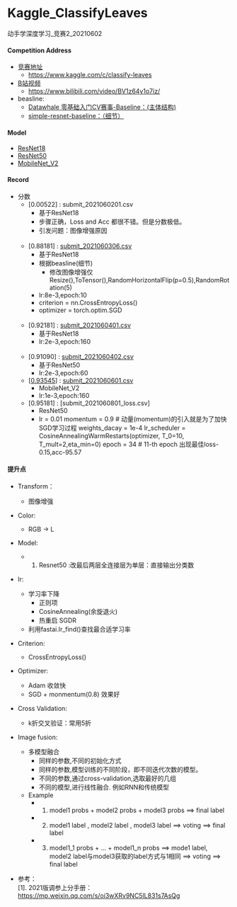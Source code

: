 # Kaggle_ClassifyLeaves
动手学深度学习_竞赛2_20210602

#### Competition Address
* [竞赛地址](#https://www.kaggle.com/c/classify-leaves)<br>
    * https://www.kaggle.com/c/classify-leaves
* [B站视频](#https://www.bilibili.com/video/BV1z64y1o7iz/)<br>
    * https://www.bilibili.com/video/BV1z64y1o7iz/
* beasline:
    * [Datawhale 零基础入门CV赛事-Baseline：(主体结构)](https://tianchi.aliyun.com/notebook-ai/detail?postId=108342)
    * [simple-resnet-baseline：（细节）](https://www.kaggle.com/nekokiku/simple-resnet-baseline)


#### Model
* [ResNet18](https://github.com/standbyme-ge/Kaggle_ClassifyLeaves-/blob/main/Model/ResNet18_model)
* [ResNet50](https://github.com/standbyme-ge/Kaggle_ClassifyLeaves-/blob/main/Model/ResNet50_model)
* [MobileNet_V2](https://github.com/standbyme-ge/Kaggle_ClassifyLeaves-/blob/main/Model/Mobilenet_model)


#### Record 

* 分数
  * [0.00522] : submit_2021060201.csv
    * 基于ResNet18
    * 步骤正确，Loss and Acc 都很不错。但是分数极低。
    * 引发问题：图像增强原因
    <br>
  * [0.88181] : [submit_2021060306.csv](https://github.com/standbyme-ge/Kaggle_ClassifyLeaves-/blob/main/csv/submit_2021060306.csv)
    * 基于ResNet18
    * 根据beasline(细节)
      * 修改图像增强仅Resize(),ToTensor(),RandomHorizontalFlip(p=0.5),RandomRotation(5)
    * lr:8e-3,epoch:10
    * criterion = nn.CrossEntropyLoss()
    * optimizer = torch.optim.SGD
    <br>
  * [0.92181] : [submit_2021060401.csv](https://github.com/standbyme-ge/Kaggle_ClassifyLeaves-/blob/main/csv/submit_2021060401.csv)
    * 基于ResNet18
    * lr:2e-3,epoch:160
    <br>
  * [0.91090] : [submit_2021060402.csv](https://github.com/standbyme-ge/Kaggle_ClassifyLeaves-/blob/main/csv/submit_2021060402.csv)
    * 基于ResNet50
    * lr:2e-3,epoch:60
  * [[0.93545](https://github.com/standbyme-ge/Kaggle_ClassifyLeaves-/blob/main/Code/0.93545_Mobinet_model)] : [submit_2021060601.csv](https://github.com/standbyme-ge/Kaggle_ClassifyLeaves-/blob/main/csv/submit_2021060601.csv)
    * MobileNet_V2
    * lr:1e-3,epoch:160
  * [0.95181] : [submit_2021060801_loss.csv]
    * ResNet50
    * lr = 0.01
      momentum = 0.9                          # 动量(momentum)的引入就是为了加快SGD学习过程
      weights_dacay = 1e-4
      lr_scheduler = CosineAnnealingWarmRestarts(optimizer, T_0=10, T_mult=2,eta_min=0)
      epoch = 34                              # 11-th epoch 出现最佳loss-0.15,acc-95.57

#### 提升点

   * Transform：
      * 图像增强
   * Color:
      * RGB -> L
   * Model:
      * 1. Resnet50 :改最后两层全连接层为单层：直接输出分类数
   * lr:
      
      * 学习率下降
         * 正则项
         * CosineAnnealing(余旋退火)
         * 热重启 SGDR
      * 利用fastai.lr_find()查找最合适学习率
   * Criterion:
      * CrossEntropyLoss()
   * Optimizer:
      * Adam 收敛快
      * SGD + monmentum(0.8) 效果好
   * Cross Validation:
      * k折交叉验证：常用5折
   * Image fusion:
      * 多模型融合
         * 同样的参数,不同的初始化方式
         * 同样的参数,模型训练的不同阶段，即不同迭代次数的模型。
         * 不同的参数,通过cross-validation,选取最好的几组
         * 不同的模型,进行线性融合. 例如RNN和传统模型
      * Example
         * 1. model1 probs + model2 probs + model3 probs ==> final label
         * 2. model1 label , model2 label , model3 label ==> voting ==> final label
         * 3. model1_1 probs + ... + model1_n probs ==> mode1 label, <br>
              model2 label与model3获取的label方式与1相同  ==> voting ==> final label
   * 参考：<br>
      [1]. 2021版调参上分手册：https://mp.weixin.qq.com/s/oi3wXRv9NC5lL831s7AsQg<br>
